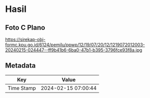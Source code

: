 # Hasil

## Foto C Plano

https://sirekap-obj-formc.kpu.go.id/6124/pemilu/ppwp/12/19/07/20/12/1219072012003-20240215-024447--ff9b41b6-6ba0-47b1-b395-3796fce93f8a.jpg


## Metadata

| Key        | Value               |
| ---------- | ------------------- |
| Time Stamp | 2024-02-15 07:00:44 |



